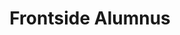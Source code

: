 ---
templateKey: people
name: Laura Hillmann
title: Frontside Alumnus
img: /img/laura-hillmann.png
twitter: hillmoma
github: hillmoma
bio: Geek. Overthinker. Mom. Laura is awesome. She hates writing bios.
alumnus: true
---